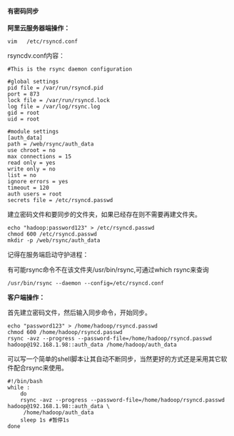 #### **有密码同步**

**阿里云服务器端操作：**

```
vim   /etc/rsyncd.conf
```

rsyncdv.conf内容：

```
#This is the rsync daemon configuration 

#global settings 
pid file = /var/run/rsyncd.pid
port = 873
lock file = /var/run/rsyncd.lock
log file = /var/log/rsync.log
gid = root
uid = root

#module settings 
[auth_data]
path = /web/rsync/auth_data
use chroot = no
max connections = 15
read only = yes
write only = no
list = no
ignore errors = yes
timeout = 120
auth users = root
secrets file = /etc/rsyncd.passwd
```

建立密码文件和要同步的文件夹，如果已经存在则不需要再建文件夹。

```
echo "hadoop:password123" > /etc/rsyncd.passwd
chmod 600 /etc/rsyncd.passwd
mkdir -p /web/rsync/auth_data
```

记得在服务端启动守护进程：

有可能rsync命令不在该文件夹/usr/bin/rsync,可通过which rsync来查询

```
/usr/bin/rsync --daemon --config=/etc/rsyncd.conf
```

**客户端操作：**

首先建立密码文件，然后输入同步命令，开始同步。

```
echo "password123" > /home/hadoop/rsyncd.passwd
chmod 600 /home/hadoop/rsyncd.passwd
rsync -avz --progress --password-file=/home/hadoop/rsyncd.passwd hadoop@192.168.1.98::auth_data /home/hadoop/auth_data
```

可以写一个简单的shell脚本让其自动不断同步，当然更好的方式还是采用其它软件配合rsync来使用。

```
#!/bin/bash
while :
    do  
    rsync -avz --progress --password-file=/home/hadoop/rsyncd.passwd hadoop@192.168.1.98::auth_data \
     /home/hadoop/auth_data
    sleep 1s #暂停1s  
done  
```





